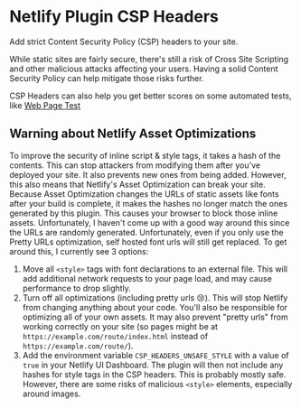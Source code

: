 # Netlify Plugin CSP Headers

Add strict Content Security Policy (CSP) headers to your site.

While static sites are fairly secure, there's still a risk of Cross Site Scripting and other malicious attacks affecting your users. Having a solid Content Security Policy can help mitigate those risks further. 

CSP Headers can also help you get better scores on some automated tests, like [Web Page Test](https://www.webpagetest.org/)


## Warning about Netlify Asset Optimizations

To improve the security of inline script & style tags, it takes a hash of the contents. This can stop attackers from modifying them after you've deployed your site. It also prevents new ones from being added. However, this also means that Netlify's Asset Optimization can break your site. Because Asset Optimization changes the URLs of static assets like fonts after your build is complete, it makes the hashes no longer match the ones generated by this plugin. This causes your browser to block those inline assets. Unfortunately, I haven't come up with a good way around this since the URLs are randomly generated. Unfortunately, even if you only use the Pretty URLs optimization, self hosted font urls will still get replaced. To get around this, I currently see 3 options: 

1. Move all `<style>` tags with font declarations to an external file. This will add additional network requests to your page load, and may cause performance to drop slightly. 
1. Turn off all optimizations (including pretty urls 😢). This will stop Netlify from changing anything about your code. You'll also be responsible for optimizing all of your own assets. It may also prevent "pretty urls" from working correctly on your site (so pages might be at `https://example.com/route/index.html` instead of `https://example.com/route/`). 
1. Add the environment variable `CSP_HEADERS_UNSAFE_STYLE` with a value of `true` in your Netlify UI Dashboard. The plugin will then not include any hashes for style tags in the CSP headers. This is probably mostly safe. However, there are some risks of malicious `<style>` elements, especially around images. 



